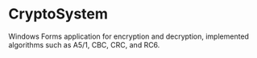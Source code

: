 # CryptoSystem

Windows Forms application for encryption and decryption, implemented algorithms such as A5/1, CBC, CRC, and RC6.
